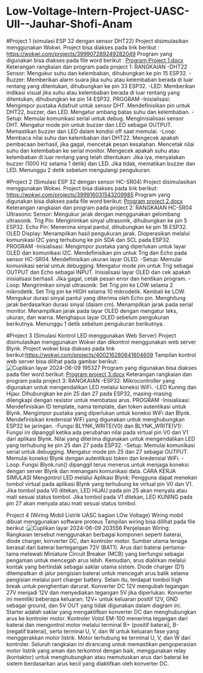 # Low-Voltage-Intern-Project-UASC-UII--Jauhar-Shofi-Anam

#Project 1 (simulasi ESP 32 dengan sensor DHT22)
Project disimulasikan menggunakan Wokwi.
Project bisa diakses pada link berikut : https://wokwi.com/projects/399907289249282049
Program yang digunakan bisa diakses pada file word berikut : [Program Project 1.docx](https://github.com/user-attachments/files/15752541/Program.Project.1.docx)
Keterangan rangkaian dan program pada project 1:
RANGKAIAN
-DHT22 Sensor: Mengukur suhu dan kelembaban, dihubungkan ke pin 15 ESP32.
-Buzzer: Memberikan alarm suara jika suhu atau kelembaban berada di luar rentang yang ditentukan, dihubungkan ke pin 33 ESP32.
-LED: Memberikan indikasi visual jika suhu atau kelembaban berada di luar rentang yang ditentukan, dihubungkan ke pin 14 ESP32.
PROGRAM
-Inisialisasi:
Mengimpor pustaka Adafruit untuk sensor DHT.
Mendefinisikan pin untuk DHT22, buzzer, dan LED.
Mengatur ambang batas suhu dan kelembaban.
-Setup:
Memulai komunikasi serial untuk debug.
Menginisialisasi sensor DHT.
Mengatur mode pin untuk buzzer dan LED sebagai OUTPUT.
Memastikan buzzer dan LED dalam kondisi off saat memulai.
-Loop:
Membaca nilai suhu dan kelembaban dari DHT22.
Mengecek apakah pembacaan berhasil, jika gagal, mencetak pesan kesalahan.
Mencetak nilai suhu dan kelembaban ke serial monitor.
Mengecek apakah suhu atau kelembaban di luar rentang yang telah ditentukan:
Jika iya, menyalakan buzzer (1000 Hz selama 1 detik) dan LED.
Jika tidak, mematikan buzzer dan LED.
Menunggu 2 detik sebelum mengulangi pengukuran.





#Project 2 (Simulasi ESP 32 dengan sensor HC-SR04)
Project disimulasikan menggunakan Wokwi.
Project bisa diakses pada link berikut: https://wokwi.com/projects/399916031543209985
Program yang digunakan bisa diakses pada file word berikut: [Program project 2.docx](https://github.com/user-attachments/files/15752556/Program.project.2.docx)
Keterangan rangkaian dan program pada project 2:
RANGKAIAN
HC-SR04 Ultrasonic Sensor: Mengukur jarak dengan menggunakan gelombang ultrasonik.
Trig Pin: Mengirimkan sinyal ultrasonik, dihubungkan ke pin 5 ESP32.
Echo Pin: Menerima sinyal pantul, dihubungkan ke pin 18 ESP32.
OLED Display: Menampilkan hasil pengukuran jarak. Dioperasikan melalui komunikasi I2C yang terhubung ke pin SDA dan SCL pada ESP32.
PROGRAM
-Inisialisasi:
Mengimpor pustaka yang diperlukan untuk layar OLED dan komunikasi I2C.
Mendefinisikan pin untuk Trig dan Echo pada sensor HC-SR04.
Mendefinisikan ukuran layar OLED.
-Setup:
Memulai komunikasi serial untuk debugging.
Mengatur mode pin untuk Trig sebagai OUTPUT dan Echo sebagai INPUT.
Inisialisasi layar OLED dan cek apakah inisialisasi berhasil. Jika gagal, cetak pesan error dan hentikan program.
-Loop:
Mengirimkan sinyal ultrasonik:
Set Trig pin ke LOW selama 2 mikrodetik.
Set Trig pin ke HIGH selama 10 mikrodetik.
Kembali ke LOW.
Mengukur durasi sinyal pantul yang diterima oleh Echo pin.
Menghitung jarak berdasarkan durasi sinyal (dalam cm).
Menampilkan jarak pada serial monitor.
Menampilkan jarak pada layar OLED dengan mengatur teks, ukuran, dan warna.
Menghapus layar OLED sebelum pengukuran berikutnya.
Menunggu 1 detik sebelum pengukuran berikutnya.





#Project 3 (Simulasi Kontrol LED menggunakan Web Server)
Project disimulasikan menggunakan Wokwi dan dikontrol menggunakan web server Blynk.
Project wokwi bisa diakses pada link berikut:https://wokwi.com/projects/400216280641604609 
Tampilan kontrol web server bisa dilihat pada gambar berikut:
![Cuplikan layar 2024-06-09 195327](https://github.com/Jauhar04/Low-Voltage-Intern-Project-UASC-UII--Jauhar-Shofi-Anam/assets/171679877/d8768cb1-cd95-4052-9c3e-931994f396c0)
Program yang digunakan bisa diakses pada filer word berikut: [Program project 3.docx](https://github.com/user-attachments/files/15752594/Program.project.3.docx)
Keterangan rangkaian dan program pada project 3:
RANGKAIAN
-ESP32: Mikrocontroller yang digunakan untuk mengendalikan LED melalui koneksi WiFi.
-LED Kuning dan Hijau: Dihubungkan ke pin 25 dan 27 pada ESP32, masing-masing dilengkapi dengan resistor untuk membatasi arus.
PROGRAM
-Inisialisasi:
Mendefinisikan ID template, nama template, dan token autentikasi untuk Blynk.
Mengimpor pustaka yang diperlukan untuk koneksi WiFi dan Blynk.
Mendefinisikan kredensial WiFi yang digunakan untuk menghubungkan ESP32 ke jaringan.
-Fungsi BLYNK_WRITE(V0) dan BLYNK_WRITE(V1):
Fungsi ini dipanggil ketika ada perubahan nilai pada virtual pin V0 dan V1 dari aplikasi Blynk.
Nilai yang diterima digunakan untuk mengendalikan LED yang terhubung ke pin 25 dan 27 pada ESP32.
-Setup:
Memulai komunikasi serial untuk debugging.
Mengatur mode pin 25 dan 27 sebagai OUTPUT.
Memulai koneksi Blynk dengan autentikasi token dan kredensial WiFi.
-Loop:
Fungsi Blynk.run() dipanggil terus menerus untuk menjaga koneksi dengan server Blynk dan menangani komunikasi data.
CARA KERJA SIMULASI
Mengontrol LED melalui Aplikasi Blynk:
Pengguna dapat menekan tombol virtual pada aplikasi Blynk yang terhubung ke virtual pin V0 dan V1.
Jika tombol pada V0 ditekan, LED HIJAU pada pin 25 akan menyala atau mati sesuai status tombol.
Jika tombol pada V1 ditekan, LED KUNING pada pin 27 akan menyala atau mati sesuai status tombol.





Project 4 (Wiring Mobil Listrik UASC bagian LOw Voltage)
Wiring mobil dibuat menggunakan software proteus
Tampilan wiring bisa dilihat pada file berikut :![Cuplikan layar 2024-06-09 203556](https://github.com/Jauhar04/Low-Voltage-Intern-Project-UASC-UII--Jauhar-Shofi-Anam/assets/171679877/6c36bff0-0e8b-4054-9fce-1fc775901fbf)
Penjelasan Wiring:
Rangkaian tersebut menggunakan berbagai komponen seperti baterai, diode charger, konverter DC, dan kontroler motor. Sumber utama tenaga berasal dari baterai bertegangan 72V (BAT1). Arus dari baterai pertama-tama melewati Miniature Circuit Breaker (MCB) yang berfungsi sebagai pengaman untuk mencegah arus lebih. Kemudian, arus dialirkan melalui kontak yang bertindak sebagai saklar utama sistem. Diode charger (D1) ditempatkan di jalur pengisian baterai untuk mencegah arus balik selama pengisian melalui port charger battery. Selain itu, terdapat tombol high break untuk penghentian darurat.
Konverter DC 12V mengubah tegangan 27V menjadi 12V dan menyediakan tegangan 5V jika diperlukan. Konverter ini memiliki beberapa keluaran: 12V+ untuk keluaran positif 12V, GND sebagai ground, dan 5V OUT yang tidak digunakan dalam diagram ini. Starter adalah saklar yang mengaktifkan konverter DC dan menghubungkan arus ke kontroler motor.
Kontroler Votol EM-100 menerima tegangan dari baterai dan mengontrol motor melalui terminal B+ (positif baterai), B- (negatif baterai), serta terminal U, V, dan W untuk keluaran fase yang menggerakkan motor listrik. Motor terhubung ke terminal U, V, dan W dari kontroler. Seluruh rangkaian ini dirancang untuk memastikan pengoperasian motor listrik yang aman dan terkontrol dengan baik, menggunakan relay (kontaktor) untuk menghubungkan atau memutuskan arus dari baterai ke sistem berdasarkan arus kecil yang diaktifkan oleh konverter DC.


